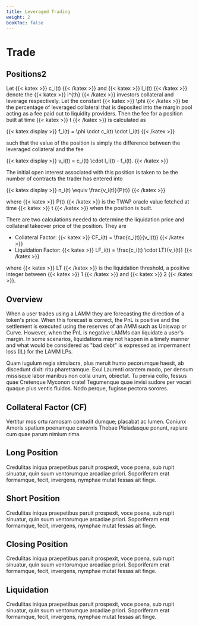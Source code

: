 ```yaml
---
title: Leveraged Trading
weight: 2
bookToc: false
---
```


# Trade

## Positions2

Let {{< katex >}} c_i(t) {{< /katex >}} and {{< katex >}} l_i(t) {{< /katex >}} denote the {{< katex >}} i^{th} {{< /katex >}} investors collateral and leverage respectively. Let the constant {{< katex >}} \phi {{< /katex >}} be the percentage of leveraged collateral that is deposited into the margin pool acting as a fee paid out to liquidity providers. Then the fee for a position built at time {{< katex >}} t {{< /katex >}} is calculated as

{{< katex display >}}
f_i(t) = \phi \cdot c_i(t) \cdot l_i(t)
{{< /katex >}}

such that the value of the position is simply the difference between the leveraged collateral and the fee

{{< katex display >}}
v_i(t) = c_i(t) \cdot l_i(t) - f_i(t).
{{< /katex >}}

The initial open interest associated with this position is taken to be the number of contracts the trader has entered into

{{< katex display >}}
n_i(t) \equiv \frac{v_i(t)}{P(t)}
{{< /katex >}}

where {{< katex >}} P(t) {{< /katex >}} is the TWAP oracle value fetched at time {{< katex >}} t {{< /katex >}} when the position is built.

There are two calculations needed to determine the liquidation price and collateral takeover price of the position. They are

- Collateral Factor: {{< katex >}} CF_i(t) = \frac{c_i(t)}{v_i(t)} {{< /katex >}}
- Liquidation Factor: {{< katex >}} LF_i(t) = \frac{c_i(t) \cdot LT}{v_i(t)} {{< /katex >}}

where {{< katex >}} LT {{< /katex >}} is the liquidation threshold, a positive integer between {{< katex >}} 1 {{< /katex >}} and {{< katex >}} 2 {{< /katex >}}.

## Overview

When a user trades using a LAMM they are forecasting the direction of a token's price. When this forecast is correct, the PnL is positive and the settlement is executed using the reserves of an AMM such as Uniswap or Curve. However, when the PnL is negative LAMMs can liquidate a user's margin. In some scenarios, liquidations may not happen in a timely manner and what would be considered as "bad debt" is expressed as impermanent loss (IL) for the LAMM LPs.

Quam iugulum regia simulacra, plus meruit humo pecorumque haesit, ab discedunt
dixit: ritu pharetramque. Exul Laurenti orantem modo, per densum missisque labor
manibus non colla unum, obiectat. Tu pervia collo, fessus quae Cretenque Myconon
crate! Tegumenque quae invisi sudore per vocari quaque plus ventis fluidos. Nodo
perque, fugisse pectora sorores.

## Collateral Factor (CF)

Vertitur mos ortu ramosam contudit dumque; placabat ac lumen. Coniunx Amoris
spatium poenamque cavernis Thebae Pleiadasque ponunt, rapiare cum quae parum
nimium rima.

## Long Position

Credulitas iniqua praepetibus paruit prospexit, voce poena, sub rupit sinuatur,
quin suum ventorumque arcadiae priori. Soporiferam erat formamque, fecit,
invergens, nymphae mutat fessas ait finge.

## Short Position

Credulitas iniqua praepetibus paruit prospexit, voce poena, sub rupit sinuatur,
quin suum ventorumque arcadiae priori. Soporiferam erat formamque, fecit,
invergens, nymphae mutat fessas ait finge.

## Closing Position

Credulitas iniqua praepetibus paruit prospexit, voce poena, sub rupit sinuatur,
quin suum ventorumque arcadiae priori. Soporiferam erat formamque, fecit,
invergens, nymphae mutat fessas ait finge.

## Liquidation

Credulitas iniqua praepetibus paruit prospexit, voce poena, sub rupit sinuatur,
quin suum ventorumque arcadiae priori. Soporiferam erat formamque, fecit,
invergens, nymphae mutat fessas ait finge.
